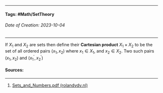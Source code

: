 __________________________________________________________________________
#### **Tags:** #Math/SetTheory 
###### *Date of Creation: 2023-10-04*
__________________________________________________________________________

If $X_1$ and $X_2$ are sets then define their **Cartesian product** $X_1 \times X_2$ to be the set of all ordered pairs $(x_1, x_2)$ where $x_1 \in X_1$, and $x_2 \in X_2$.  Two such pairs $(x_1, x_2)$ and $(x_1^\prime, x_2^\prime)$ 
#### Sources:
__________________________________________________________________________
1. [Sets_and_Numbers.pdf (rolandvdv.nl)](https://www.rolandvdv.nl/Sets_and_Numbers.pdf)